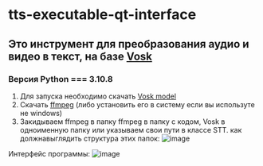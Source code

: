 # tts-executable-qt-interface

## Это инструмент для преобразования аудио и видео в текст, на базе [Vosk](https://alphacephei.com/vosk/)

### Версия Python === 3.10.8

1. Для запуска необходимо скачать [Vosk model](https://alphacephei.com/vosk/models)
2. Скачать [ffmpeg](https://ffmpeg.org/download.html) (либо установить его в систему если вы иcпользуте не windows)
3. Закидываем ffmpeg в папку ffmpeg в папку с кодом, Vosk в одноименную папку или указываем свои пути в классе STT.
как  должнавыглядить структура этих папок:
![image](https://user-images.githubusercontent.com/48676453/209669533-420318ee-eb89-417b-988c-f8910e98c528.png)

Интерфейс программы:
![image](https://user-images.githubusercontent.com/48676453/209669424-3a970586-cb86-4129-a9a1-0b1f17ee7f64.png)

